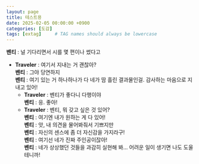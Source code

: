 ```yaml
---
layout: page
title: 테스트용
date: 2025-02-05 00:00:00 +0900
categories: [도감]
tags: [extag]     # TAG names should always be lowercase
---
```


**벤티** : 널 기다리면서 시를 몇 편이나 썼다고  
- **Traveler** : 여기서 지내는 거 괜찮아?  
	**벤티** : 그야 당연하지  
	**벤티** : 여기 있는 거 하나하나가 다 네가 땀 흘린 결과물인걸. 감사하는 마음으로 지내고 있어!  
	- **Traveler** : 벤티가 좋다니 다행이야  
		**벤티** : 응. 좋아!  
	- **Traveler** : 벤티, 뭐 갖고 싶은 것 있어?  
		**벤티** : 여기엔 내가 원하는 게 다 있어!  
	**벤티** : 앗, 내 의견을 물어봐줘서 기쁘지만  
	**벤티** : 자신의 센스에 좀 더 자신감을 가지라구!  
	**벤티** : 여기선 네가 진짜 주인공이잖아!  
	**벤티** : 네가 상상했던 것들을 과감히 실현해 봐… 어려운 일이 생기면 나도 도울 테니까!
